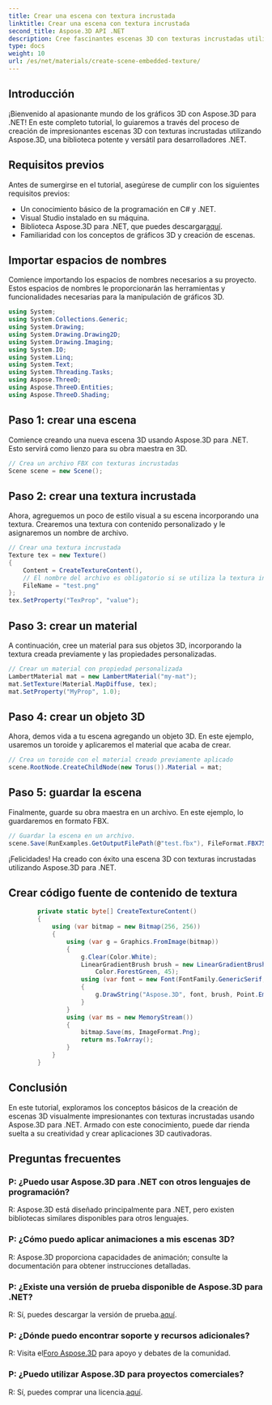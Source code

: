```yaml
---
title: Crear una escena con textura incrustada
linktitle: Crear una escena con textura incrustada
second_title: Aspose.3D API .NET
description: Cree fascinantes escenas 3D con texturas incrustadas utilizando Aspose.3D para .NET. Siga nuestra guía paso a paso para obtener resultados sorprendentes.
type: docs
weight: 10
url: /es/net/materials/create-scene-embedded-texture/
---
```

## Introducción
¡Bienvenido al apasionante mundo de los gráficos 3D con Aspose.3D para .NET! En este completo tutorial, lo guiaremos a través del proceso de creación de impresionantes escenas 3D con texturas incrustadas utilizando Aspose.3D, una biblioteca potente y versátil para desarrolladores .NET.
## Requisitos previos
Antes de sumergirse en el tutorial, asegúrese de cumplir con los siguientes requisitos previos:
- Un conocimiento básico de la programación en C# y .NET.
- Visual Studio instalado en su máquina.
-  Biblioteca Aspose.3D para .NET, que puedes descargar[aquí](https://releases.aspose.com/3d/net/).
- Familiaridad con los conceptos de gráficos 3D y creación de escenas.
## Importar espacios de nombres
Comience importando los espacios de nombres necesarios a su proyecto. Estos espacios de nombres le proporcionarán las herramientas y funcionalidades necesarias para la manipulación de gráficos 3D.
```csharp
using System;
using System.Collections.Generic;
using System.Drawing;
using System.Drawing.Drawing2D;
using System.Drawing.Imaging;
using System.IO;
using System.Linq;
using System.Text;
using System.Threading.Tasks;
using Aspose.ThreeD;
using Aspose.ThreeD.Entities;
using Aspose.ThreeD.Shading;
```
## Paso 1: crear una escena
Comience creando una nueva escena 3D usando Aspose.3D para .NET. Esto servirá como lienzo para su obra maestra en 3D.
```csharp
// Crea un archivo FBX con texturas incrustadas
Scene scene = new Scene();
```
## Paso 2: crear una textura incrustada
Ahora, agreguemos un poco de estilo visual a su escena incorporando una textura. Crearemos una textura con contenido personalizado y le asignaremos un nombre de archivo.
```csharp
// Crear una textura incrustada
Texture tex = new Texture()
{
    Content = CreateTextureContent(),
    // El nombre del archivo es obligatorio si se utiliza la textura incrustada.
    FileName = "test.png"
};
tex.SetProperty("TexProp", "value");
```
## Paso 3: crear un material
A continuación, cree un material para sus objetos 3D, incorporando la textura creada previamente y las propiedades personalizadas.
```csharp
// Crear un material con propiedad personalizada
LambertMaterial mat = new LambertMaterial("my-mat");
mat.SetTexture(Material.MapDiffuse, tex);
mat.SetProperty("MyProp", 1.0);
```
## Paso 4: crear un objeto 3D
Ahora, demos vida a tu escena agregando un objeto 3D. En este ejemplo, usaremos un toroide y aplicaremos el material que acaba de crear.
```csharp
// Crea un toroide con el material creado previamente aplicado
scene.RootNode.CreateChildNode(new Torus()).Material = mat;
```
## Paso 5: guardar la escena
Finalmente, guarde su obra maestra en un archivo. En este ejemplo, lo guardaremos en formato FBX.
```csharp
// Guardar la escena en un archivo.
scene.Save(RunExamples.GetOutputFilePath(@"test.fbx"), FileFormat.FBX7500ASCII);
```
¡Felicidades! Ha creado con éxito una escena 3D con texturas incrustadas utilizando Aspose.3D para .NET.
## Crear código fuente de contenido de textura
```csharp
        private static byte[] CreateTextureContent()
        {
            using (var bitmap = new Bitmap(256, 256))
            {
                using (var g = Graphics.FromImage(bitmap))
                {
                    g.Clear(Color.White);
                    LinearGradientBrush brush = new LinearGradientBrush(new Rectangle(0, 0, 128, 128), Color.Moccasin,
                        Color.ForestGreen, 45);
                    using (var font = new Font(FontFamily.GenericSerif, 40))
                    {
                        g.DrawString("Aspose.3D", font, brush, Point.Empty);
                    }
                }
                using (var ms = new MemoryStream())
                {
                    bitmap.Save(ms, ImageFormat.Png);
                    return ms.ToArray();
                }
            }
        }
```
## Conclusión
En este tutorial, exploramos los conceptos básicos de la creación de escenas 3D visualmente impresionantes con texturas incrustadas usando Aspose.3D para .NET. Armado con este conocimiento, puede dar rienda suelta a su creatividad y crear aplicaciones 3D cautivadoras.

## Preguntas frecuentes

### P: ¿Puedo usar Aspose.3D para .NET con otros lenguajes de programación?
R: Aspose.3D está diseñado principalmente para .NET, pero existen bibliotecas similares disponibles para otros lenguajes.
### P: ¿Cómo puedo aplicar animaciones a mis escenas 3D?
R: Aspose.3D proporciona capacidades de animación; consulte la documentación para obtener instrucciones detalladas.
### P: ¿Existe una versión de prueba disponible de Aspose.3D para .NET?
 R: Sí, puedes descargar la versión de prueba.[aquí](https://releases.aspose.com/).
### P: ¿Dónde puedo encontrar soporte y recursos adicionales?
 R: Visita el[Foro Aspose.3D](https://forum.aspose.com/c/3d/18) para apoyo y debates de la comunidad.
### P: ¿Puedo utilizar Aspose.3D para proyectos comerciales?
 R: Sí, puedes comprar una licencia.[aquí](https://purchase.aspose.com/buy).